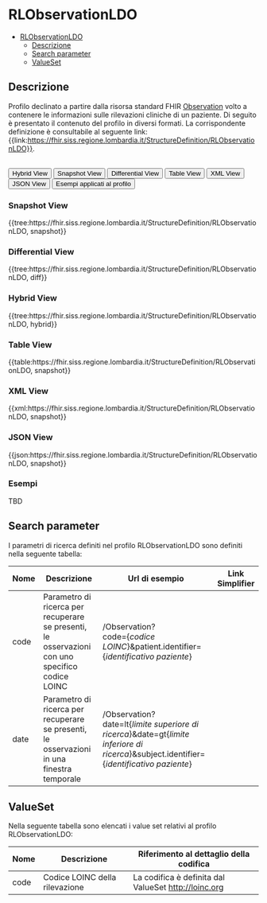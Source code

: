 # RLObservationLDO

- [RLObservationLDO](#RLObservationLDO)
  - [Descrizione](#descrizione)
  - [Search parameter](#search-parameter)
  - [ValueSet](#valueset)


## Descrizione

Profilo declinato a partire dalla risorsa standard FHIR [Observation](https://hl7.org/fhir/r4/observation.html) volto a contenere le informazioni sulle rilevazioni cliniche di un paziente. 
Di seguito è presentato il contenuto del profilo in diversi formati. La corrispondente definizione è consultabile al seguente link: {{link:https://fhir.siss.regione.lombardia.it/StructureDefinition/RLObservationLDO}}.

<br>
<div class="tab">
  <button class="tablinks active" onclick="openTab(event, 'Hybrid View')">Hybrid View</button>
  <button class="tablinks" onclick="openTab(event, 'Snapshot View')">Snapshot View</button>
  <button class="tablinks" onclick="openTab(event, 'Differential View')">Differential View</button>
  <button class="tablinks" onclick="openTab(event, 'Table View')">Table View</button>
  <button class="tablinks" onclick="openTab(event, 'XML View')">XML View</button>
  <button class="tablinks" onclick="openTab(event, 'JSON View')">JSON View</button>
  <button class="tablinks" onclick="openTab(event, 'Esempi')">Esempi applicati al profilo</button>
</div>

<div id="Snapshot View" class="tabcontent">
  <h3>Snapshot View</h3>
{{tree:https://fhir.siss.regione.lombardia.it/StructureDefinition/RLObservationLDO, snapshot}}
</div>

<div id="Differential View" class="tabcontent">
  <h3>Differential View</h3>
{{tree:https://fhir.siss.regione.lombardia.it/StructureDefinition/RLObservationLDO, diff}}
</div>

<div id="Hybrid View" class="tabcontent"  style="display:block">
  <h3>Hybrid View</h3>
{{tree:https://fhir.siss.regione.lombardia.it/StructureDefinition/RLObservationLDO, hybrid}}
</div>

<div id="Table View" class="tabcontent">
  <h3>Table View</h3>
{{table:https://fhir.siss.regione.lombardia.it/StructureDefinition/RLObservationLDO, snapshot}}
</div>

<div id="XML View" class="tabcontent">
  <h3>XML View</h3>
{{xml:https://fhir.siss.regione.lombardia.it/StructureDefinition/RLObservationLDO, snapshot}}
</div>

<div id="JSON View" class="tabcontent">
  <h3>JSON View</h3>
{{json:https://fhir.siss.regione.lombardia.it/StructureDefinition/RLObservationLDO, snapshot}}
</div>

<div id="Esempi" class="tabcontent">
  <h3>Esempi</h3>
TBD
<br>
</div>


<!-- ===================================================FINE SEZIONE=================================================== -->

## Search parameter

I parametri di ricerca definiti nel profilo RLObservationLDO sono definiti nella seguente tabella:

| Nome | Descrizione | Url di esempio | Link Simplifier |
|---|---|---|---|
| code | Parametro di ricerca per recuperare se presenti, le osservazioni con uno specifico codice LOINC  | /Observation?<br>code={_codice LOINC_}&patient.identifier=\{_identificativo paziente_\}<br> |  |
|date | Parametro di ricerca per recuperare se presenti, le osservazioni in una finestra temporale | /Observation?<br>date=lt\{_limite superiore di ricerca_}&date=gt\{_limite inferiore di ricerca_}&subject.identifier=\{_identificativo paziente_\} |  |

<!---------
OLD

Nella seguente tabella sono elencati i parametri di ricerca utilizzabili per il profilo RLObservationLDO.

Tramite codice LOINC:
| SCOPE | Recupero, se presenti, delle osservazioni con uno specifico codice LOINC    |
|---|---|
| VERB | GET |
| BASE | tbd    |
| URL | /Observation?<br>code=\{_codice loinc_}&subject.identifier=\{_identificativo paziente_\}<br>    |


Ricerca nel tempo:
| SCOPE | Recupero, se presenti, delle osservazioni in una finestra temporale    |
|---|---|
| VERB | GET |
| BASE | tbd    |
| URL | /Observation?<br>date=lt\{_limite superiore di ricerca_}&date=gt\{_limite inferiore di ricerca_}&subject.identifier=\{_identificativo paziente_\}<br>      |

I parametri di ricerca possono essere utilizzati in modo congiunto per poter filtrare ulteriormente i risultati della ricerca.-->
<!-- ===================================================FINE SEZIONE=================================================== -->

## ValueSet


Nella seguente tabella sono elencati i value set relativi al profilo RLObservationLDO:

| Nome    | Descrizione    | Riferimento   al dettaglio della codifica    |
|---|---|---|
| code | Codice LOINC della rilevazione |La codifica è definita dal ValueSet http://loinc.org |

